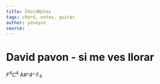 ```yaml
---
title: ChordNotes
tags: chord, notes, guitar
author: yoseyus
source: 
---
```

# David pavon - si me ves llorar
$F^4 C^4$ A#^4^ F<sub>4</sup>
